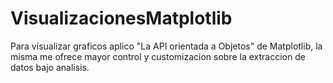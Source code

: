 # VisualizacionesMatplotlib

Para visualizar graficos aplico "La API orientada a Objetos" de Matplotlib, la misma me ofrece mayor control y customizacion sobre la extraccion de datos bajo analisis.

